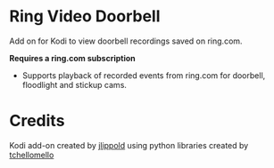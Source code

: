 Ring Video Doorbell
=========

Add on for Kodi to view doorbell recordings saved on ring.com. 

**Requires a ring.com subscription**

- Supports playback of recorded events from ring.com for doorbell, floodlight and stickup cams.

Credits
===========

Kodi add-on created by [jlippold](https://github.com/jlippold/) using python libraries created by [tchellomello](https://github.com/tchellomello/)

